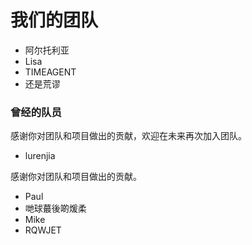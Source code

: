 # 我们的团队

* 阿尔托利亚
* Lisa
* TIMEAGENT
* 还是荒谬

### 曾经的队员

感谢你对团队和项目做出的贡献，欢迎在未来再次加入团队。

* lurenjia

感谢你对团队和项目做出的贡献。

* Paul
* 哋球蕞後啲煖柔
* Mike
* RQWJET